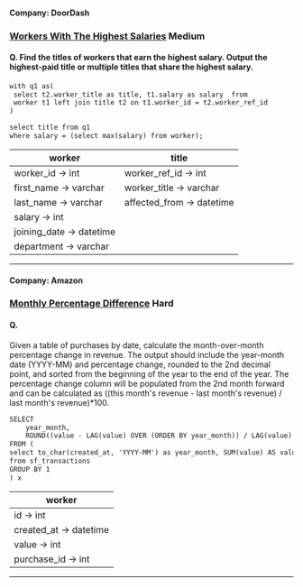 #### Company: DoorDash

### [Workers With The Highest Salaries](https://platform.stratascratch.com/coding/10353-workers-with-the-highest-salaries?code_type=1) Medium

#### Q. Find the titles of workers that earn the highest salary. Output the highest-paid title or multiple titles that share the highest salary.

```diff
with q1 as( 
 select t2.worker_title as title, t1.salary as salary  from
 worker t1 left join title t2 on t1.worker_id = t2.worker_ref_id
)

select title from q1
where salary = (select max(salary) from worker);

```

| worker                   |  title                     |
|--------------------------|----------------------------|
|worker_id   ->   int      |  worker_ref_id -> int      |
|first_name  ->   varchar  |  worker_title -> varchar   |
|last_name   ->   varchar  |  affected_from -> datetime |
|salary      ->   int      |
|joining_date ->  datetime |
|department  ->   varchar  |


---


#### Company: Amazon

### [Monthly Percentage Difference](https://platform.stratascratch.com/coding/10319-monthly-percentage-difference?code_type=1) Hard

#### Q. 
Given a table of purchases by date, calculate the month-over-month percentage change in revenue. The output should include the year-month date (YYYY-MM) and percentage change, rounded to the 2nd decimal point, and sorted from the beginning of the year to the end of the year.
The percentage change column will be populated from the 2nd month forward and can be calculated as ((this month's revenue - last month's revenue) / last month's revenue)*100.

```diff
SELECT 
    year_month,
    ROUND((value - LAG(value) OVER (ORDER BY year_month)) / LAG(value) OVER (ORDER BY year_month) * 100, 2) revenue_diff_pct 
FROM (
select to_char(created_at, 'YYYY-MM') as year_month, SUM(value) AS value 
from sf_transactions
GROUP BY 1
) x

```

| worker                   |
|--------------------------|
|id          ->   int      |
|created_at  ->   datetime | 
|value       ->   int      | 
|purchase_id ->   int      |



---

